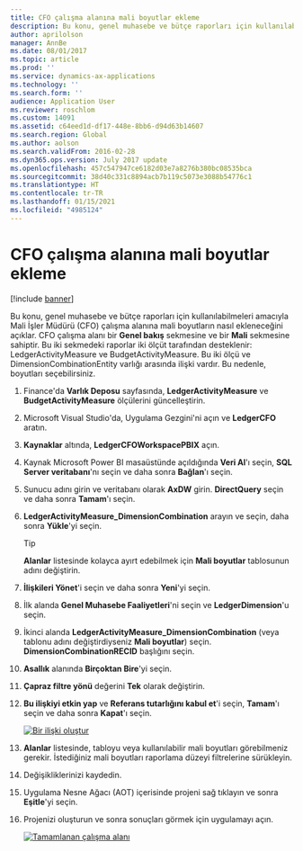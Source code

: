 ```yaml
---
title: CFO çalışma alanına mali boyutlar ekleme
description: Bu konu, genel muhasebe ve bütçe raporları için kullanılabilmeleri amacıyla CFO çalışma alanına mali boyutların nasıl ekleneceğini açıklar.
author: aprilolson
manager: AnnBe
ms.date: 08/01/2017
ms.topic: article
ms.prod: ''
ms.service: dynamics-ax-applications
ms.technology: ''
ms.search.form: ''
audience: Application User
ms.reviewer: roschlom
ms.custom: 14091
ms.assetid: c64eed1d-df17-448e-8bb6-d94d63b14607
ms.search.region: Global
ms.author: aolson
ms.search.validFrom: 2016-02-28
ms.dyn365.ops.version: July 2017 update
ms.openlocfilehash: 457c547947ce6182d03e7a8276b380bc08535bca
ms.sourcegitcommit: 38d40c331c8894acb7b119c5073e3088b54776c1
ms.translationtype: HT
ms.contentlocale: tr-TR
ms.lasthandoff: 01/15/2021
ms.locfileid: "4985124"
---
```

# <a name="add-financial-dimensions-to-the-cfo-workspace"></a>CFO çalışma alanına mali boyutlar ekleme

[!include [banner](../includes/banner.md)]

Bu konu, genel muhasebe ve bütçe raporları için kullanılabilmeleri amacıyla Mali İşler Müdürü (CFO) çalışma alanına mali boyutların nasıl ekleneceğini açıklar. CFO çalışma alanı bir **Genel bakış** sekmesine ve bir **Mali** sekmesine sahiptir. Bu iki sekmedeki raporlar iki ölçüt tarafından desteklenir: LedgerActivityMeasure ve BudgetActivityMeasure. Bu iki ölçü ve DimensionCombinationEntity varlığı arasında ilişki vardır. Bu nedenle, boyutları seçebilirsiniz.

1. Finance'da **Varlık Deposu** sayfasında, **LedgerActivityMeasure** ve **BudgetActivityMeasure** ölçülerini güncelleştirin.
2. Microsoft Visual Studio'da, Uygulama Gezgini'ni açın ve **LedgerCFO** aratın.
3. **Kaynaklar** altında, **LedgerCFOWorkspacePBIX** açın.
4. Kaynak Microsoft Power BI masaüstünde açıldığında **Veri Al**'ı seçin, **SQL Server veritabanı**'nı seçin ve daha sonra **Bağlan**'ı seçin.
5. Sunucu adını girin ve veritabanı olarak **AxDW** girin. **DirectQuery** seçin ve daha sonra **Tamam**'ı seçin.
6. **LedgerActivityMeasure\_DimensionCombination** arayın ve seçin, daha sonra **Yükle**'yi seçin.

    > [!TIP]
    > **Alanlar** listesinde kolayca ayırt edebilmek için **Mali boyutlar** tablosunun adını değiştirin.

7. **İlişkileri Yönet**'i seçin ve daha sonra **Yeni**'yi seçin.
8. İlk alanda **Genel Muhasebe Faaliyetleri**'ni seçin ve **LedgerDimension**'u seçin.
9. İkinci alanda **LedgerActivityMeasure\_DimensionCombination** (veya tablonu adını değiştirdiyseniz **Mali boyutlar**) seçin. **DimensionCombinationRECID** başlığını seçin.
10. **Asallık** alanında **Birçoktan Bire**'yi seçin.
11. **Çapraz filtre yönü** değerini **Tek** olarak değiştirin.
12. **Bu ilişkiyi etkin yap** ve **Referans tutarlığını kabul et**'i seçin, **Tamam**'ı seçin ve daha sonra **Kapat**'ı seçin.

    [![Bir ilişki oluştur](./media/Create-relationship.png)](./media/Create-relationship.png)

13. **Alanlar** listesinde, tabloyu veya kullanılabilir mali boyutları görebilmeniz gerekir. İstediğiniz mali boyutları raporlama düzeyi filtrelerine sürükleyin.
14. Değişikliklerinizi kaydedin.
15. Uygulama Nesne Ağacı (AOT) içerisinde projeni sağ tıklayın ve sonra **Eşitle**'yi seçin.
16. Projenizi oluşturun ve sonra sonuçları görmek için uygulamayı açın.

    [![Tamamlanan çalışma alanı](./media/workspace.png)](./media/workspace.png)
